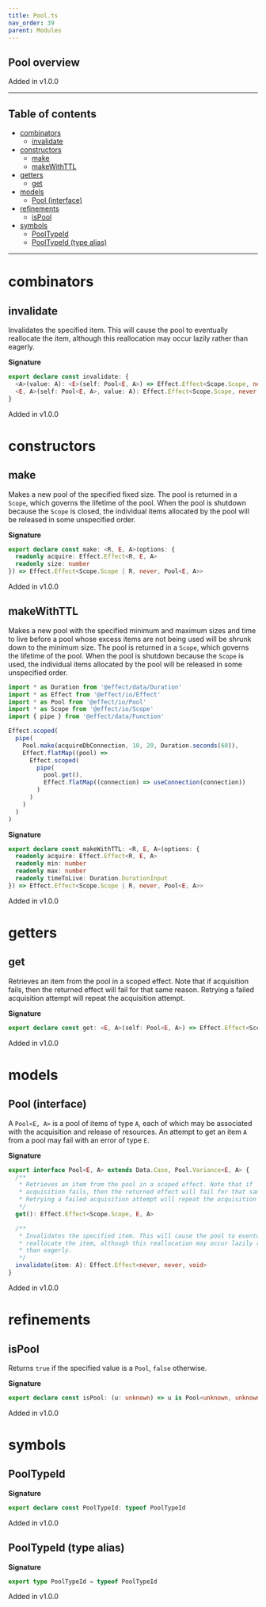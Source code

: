 ```yaml
---
title: Pool.ts
nav_order: 39
parent: Modules
---
```


## Pool overview

Added in v1.0.0

---

<h2 class="text-delta">Table of contents</h2>

- [combinators](#combinators)
  - [invalidate](#invalidate)
- [constructors](#constructors)
  - [make](#make)
  - [makeWithTTL](#makewithttl)
- [getters](#getters)
  - [get](#get)
- [models](#models)
  - [Pool (interface)](#pool-interface)
- [refinements](#refinements)
  - [isPool](#ispool)
- [symbols](#symbols)
  - [PoolTypeId](#pooltypeid)
  - [PoolTypeId (type alias)](#pooltypeid-type-alias)

---

# combinators

## invalidate

Invalidates the specified item. This will cause the pool to eventually
reallocate the item, although this reallocation may occur lazily rather
than eagerly.

**Signature**

```ts
export declare const invalidate: {
  <A>(value: A): <E>(self: Pool<E, A>) => Effect.Effect<Scope.Scope, never, void>
  <E, A>(self: Pool<E, A>, value: A): Effect.Effect<Scope.Scope, never, void>
}
```

Added in v1.0.0

# constructors

## make

Makes a new pool of the specified fixed size. The pool is returned in a
`Scope`, which governs the lifetime of the pool. When the pool is shutdown
because the `Scope` is closed, the individual items allocated by the pool
will be released in some unspecified order.

**Signature**

```ts
export declare const make: <R, E, A>(options: {
  readonly acquire: Effect.Effect<R, E, A>
  readonly size: number
}) => Effect.Effect<Scope.Scope | R, never, Pool<E, A>>
```

Added in v1.0.0

## makeWithTTL

Makes a new pool with the specified minimum and maximum sizes and time to
live before a pool whose excess items are not being used will be shrunk
down to the minimum size. The pool is returned in a `Scope`, which governs
the lifetime of the pool. When the pool is shutdown because the `Scope` is
used, the individual items allocated by the pool will be released in some
unspecified order.

```ts
import * as Duration from '@effect/data/Duration'
import * as Effect from '@effect/io/Effect'
import * as Pool from '@effect/io/Pool'
import * as Scope from '@effect/io/Scope'
import { pipe } from '@effect/data/Function'

Effect.scoped(
  pipe(
    Pool.make(acquireDbConnection, 10, 20, Duration.seconds(60)),
    Effect.flatMap((pool) =>
      Effect.scoped(
        pipe(
          pool.get(),
          Effect.flatMap((connection) => useConnection(connection))
        )
      )
    )
  )
)
```

**Signature**

```ts
export declare const makeWithTTL: <R, E, A>(options: {
  readonly acquire: Effect.Effect<R, E, A>
  readonly min: number
  readonly max: number
  readonly timeToLive: Duration.DurationInput
}) => Effect.Effect<Scope.Scope | R, never, Pool<E, A>>
```

Added in v1.0.0

# getters

## get

Retrieves an item from the pool in a scoped effect. Note that if
acquisition fails, then the returned effect will fail for that same reason.
Retrying a failed acquisition attempt will repeat the acquisition attempt.

**Signature**

```ts
export declare const get: <E, A>(self: Pool<E, A>) => Effect.Effect<Scope.Scope, E, A>
```

Added in v1.0.0

# models

## Pool (interface)

A `Pool<E, A>` is a pool of items of type `A`, each of which may be
associated with the acquisition and release of resources. An attempt to get
an item `A` from a pool may fail with an error of type `E`.

**Signature**

```ts
export interface Pool<E, A> extends Data.Case, Pool.Variance<E, A> {
  /**
   * Retrieves an item from the pool in a scoped effect. Note that if
   * acquisition fails, then the returned effect will fail for that same reason.
   * Retrying a failed acquisition attempt will repeat the acquisition attempt.
   */
  get(): Effect.Effect<Scope.Scope, E, A>

  /**
   * Invalidates the specified item. This will cause the pool to eventually
   * reallocate the item, although this reallocation may occur lazily rather
   * than eagerly.
   */
  invalidate(item: A): Effect.Effect<never, never, void>
}
```

Added in v1.0.0

# refinements

## isPool

Returns `true` if the specified value is a `Pool`, `false` otherwise.

**Signature**

```ts
export declare const isPool: (u: unknown) => u is Pool<unknown, unknown>
```

Added in v1.0.0

# symbols

## PoolTypeId

**Signature**

```ts
export declare const PoolTypeId: typeof PoolTypeId
```

Added in v1.0.0

## PoolTypeId (type alias)

**Signature**

```ts
export type PoolTypeId = typeof PoolTypeId
```

Added in v1.0.0
